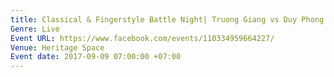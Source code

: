 ```yaml
---
title: Classical & Fingerstyle Battle Night| Truong Giang vs Duy Phong
Genre: Live
Event URL: https://www.facebook.com/events/110334959664227/
Venue: Heritage Space
Event date: 2017-09-09 07:00:00 +07:00
---
```



